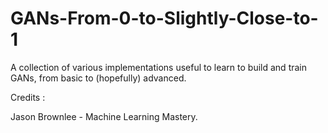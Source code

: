 # GANs-From-0-to-Slightly-Close-to-1
A collection of various implementations useful to learn to build and train GANs, from basic to (hopefully) advanced.

Credits :

Jason Brownlee - Machine Learning Mastery.

